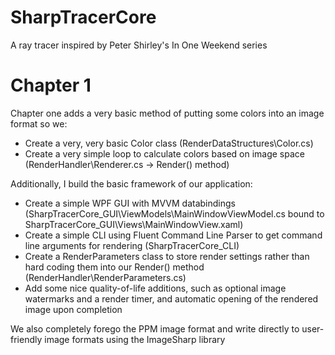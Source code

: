# SharpTracerCore
A ray tracer inspired by Peter Shirley's In One Weekend series

# Chapter 1
Chapter one adds a very basic method of putting some colors into an image format so we:

- Create a very, very basic Color class (RenderDataStructures\Color.cs)
- Create a very simple loop to calculate colors based on image space (RenderHandler\Renderer.cs -> Render() method)

Additionally, I build the basic framework of our application:

- Create a simple WPF GUI with MVVM databindings (SharpTracerCore_GUI\ViewModels\MainWindowViewModel.cs bound to SharpTracerCore_GUI\Views\MainWindowView.xaml)
- Create a simple CLI using Fluent Command Line Parser to get command line arguments for rendering (SharpTracerCore_CLI)
- Create a RenderParameters class to store render settings rather than hard coding them into our Render() method (RenderHandler\RenderParameters.cs)
- Add some nice quality-of-life additions, such as optional image watermarks and a render timer, and automatic opening of the rendered image upon completion

We also completely forego the PPM image format and write directly to user-friendly image formats using the ImageSharp library
